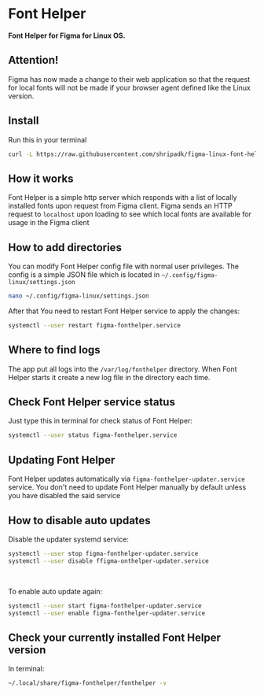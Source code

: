 # Font Helper

**Font Helper for Figma for Linux OS.**

<!-- [![Codacy Badge](https://api.codacy.com/project/badge/Grade/476feb557cf447e38f9c94b6944366f7)](https://app.codacy.com/app/ChugunovRoman/figma-linux-font-helper?utm_source=github.com&utm_medium=referral&utm_content=ChugunovRoman/figma-linux-font-helper&utm_campaign=Badge_Grade_Dashboard)
[![Travis CI](https://travis-ci.org/ChugunovRoman/figma-linux-font-helper.svg?branch=master)](https://travis-ci.org/ChugunovRoman/figma-linux-font-helper) -->
<!-- <span class="badge-buymeacoffee"><a href="https://www.buymeacoffee.com/U5hnMuASy" title="Donate to this project using Buy Me A Coffee"><img src="https://img.shields.io/badge/buy%20me%20a%20coffee-donate-yellow.svg" alt="Buy Me A Coffee donate button" /></a></span>
<span class="badge-paypal"><a href="https://www.paypal.com/cgi-bin/webscr?cmd=_s-xclick&hosted_button_id=4DNBUKPV6FBCY&source=url" title="Donate to this project using Paypal"><img src="https://img.shields.io/badge/paypal-donate-yellow.svg" alt="PayPal donate button" /></a></span> -->

## Attention!
Figma has now made a change to their web application so that the request for local fonts will not be made if your browser agent defined like the Linux version.

## Install

Run this in your terminal

<!-- curl https://raw.githubusercontent.com/ChugunovRoman/figma-linux-font-helper/master/res/install.sh | sudo bash -->
<!-- removed tinyurl because piping to bash isn't the best idea by itself. The least we can do is to not add a third-party redirect in between -->
```bash
curl -L https://raw.githubusercontent.com/shripadk/figma-linux-font-helper/master/res/install.sh | bash
```
## How it works

Font Helper is a simple http server which responds with a list of locally installed fonts upon request from Figma client. Figma sends an HTTP request to `localhost` upon loading to see which local fonts are available for usage in the Figma client 

## How to add directories

You can modify Font Helper config file with normal user privileges.
The config is a simple JSON file which is located in `~/.config/figma-linux/settings.json`
```bash
nano ~/.config/figma-linux/settings.json
```

After that You need to restart Font Helper service to apply the changes:
```bash
systemctl --user restart figma-fonthelper.service
```

## Where to find logs

The app put all logs into the `/var/log/fonthelper` directory.
When Font Helper starts it create a new log file in the directory each time.

## Check Font Helper service status

Just type this in terminal for check status of Font Helper:
```bash
systemctl --user status figma-fonthelper.service
```

## Updating Font Helper

Font Helper updates automatically via `figma-fonthelper-updater.service` service.
You don't need to update Font Helper manually by default unless you have disabled the said service


## How to disable auto updates

Disable the updater systemd service:
```bash
systemctl --user stop figma-fonthelper-updater.service
systemctl --user disable ffigma-onthelper-updater.service
```

<br>

To enable auto update again:
```bash
systemctl --user start figma-fonthelper-updater.service
systemctl --user enable figma-fonthelper-updater.service
```

## Check your currently installed Font Helper version

In terminal:
```bash
~/.local/share/figma-fonthelper/fonthelper -v
```
